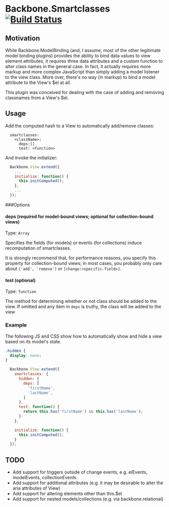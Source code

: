 # Backbone.Smartclasses [![Build Status](https://travis-ci.org/ianwremmel/backbone.smartclasses.png)](https://travis-ci.org/ianwremmel/backbone.smartclasses)

## Motivation

While Backbone.ModelBinding (and, I assume, most of the other legitimate model binding plugins) provides the ability to bind data values to view element attributes, it requires three data attributes and a custom function to alter class names in the general case. In fact, it actually requires more markup and more complex JavaScript than simply adding a model listener to the view class. More over, there's no way (in markup) to bind a model attribute to the View's $el at all.

This plugin was conceived for dealing with the case of adding and removing classnames from a View's $el.


## Usage

Add the computed hash to a View to automatically add/remove classes:

```
  smartclasses:
    <className>:
      deps:[]
      test: <function>
```

And invoke the initializer:

```JavaScript
  Backbone.View.extend({
    ...
    initialize: function() {
      this.initComputed();
    },
    ...
  });
```

###Options

#### deps (required for model-bound views; optional for collection-bound views)
Type: `Array`

Specifies the fields (for models) or events (for collections) induce recomputation of smartclasses. 

It is strongly recommend that, for performance reasons, you specify this property for collection-bound views; in most cases, you probably only care about `['add', 'remove']` or `[change:<specific-field>]`.

#### test (optional)
Type: `function`

The method for determining whether or not class should be added to the view. If omitted and any item in `deps` is truthy, the class will be added to the view

### Example

The following JS and CSS show how to automatically show and hide a view based on its model's state.

```css
.hidden {
  display: none;
}
```

```JavaScript
  Backbone.View.extend({
    smartclasses: {
      hidden: {
        deps: [
          'firstName',
          'lastName',
        ]
      },
      test: function() {
        return this.has('firstName') && this.has('lastName');
      }
    },

    initialize: function() {
      this.initComputed();
    }
  });
```

## TODO

- Add support for triggers outside of change events, e.g. elEvents, modelEvents, collectionEvents
- Add support for additional attributes (e.g. it may be desirable to alter the aria attributes of View)
- Add support for altering elements other than this.$el
- Add support for nested models/collections (e.g. via backbone.relational)
